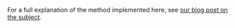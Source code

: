 For a full explanation of the method implemented here, see [our blog post on the subject](../blog/FOV%20QC.md).
